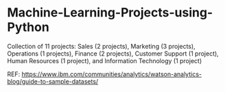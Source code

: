 # Machine-Learning-Projects-using-Python
Collection of 11 projects: Sales (2 projects), Marketing (3 projects), Operations (1 projects), Finance (2 projects), Customer Support (1 project), Human Resources (1 project), and Information Technology (1 project)

REF: https://www.ibm.com/communities/analytics/watson-analytics-blog/guide-to-sample-datasets/
